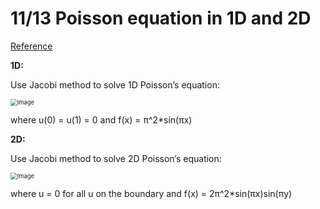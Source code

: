 # 11/13 Poisson equation in 1D and 2D

[Reference](https://hackmd.io/@teshenglin/ms_poisson)

**1D:**

Use Jacobi method to solve 1D Poisson’s equation:

<img src="https://imgur.com/JYfqYJ9.jpg" alt="Image" style="zoom:67%;" />

where u(0) = u(1) = 0 and f(x) = π^2*sin(πx)

**2D:**

Use Jacobi method to solve 2D Poisson’s equation:

<img src="https://imgur.com/neYLDBG.jpg" alt="Image" style="zoom:67%;" />

where u = 0 for all u on the boundary and f(x) = 2π^2*sin(πx)sin(πy)
